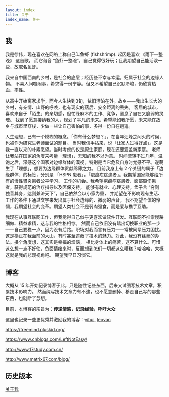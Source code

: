 ```yaml
---
layout: index
title: 关于
index_name: 关于
---
```


<style type="text/css">
.contentpanel h2 {
    color: #333;
}

</style>


## 我

我是徐伟，现在喜欢在网络上称自己叫鱼虾 (fishshrimp). 起因是喜欢 《雨下一整晚》 这首歌，
而它谐音 “鱼虾一整碗”，自己觉得很好玩；且我期望自己能活泼一些，故取名鱼虾。

我来自中国西南的乡村，是社会的底层；经历些不幸与幸运，归属于社会的边缘人物。
不喜人间喧闹事，希求得一份宁静。但又不希望自己沉默冷峻，仍欣赏热血、率性。

从高中开始离家求学，而今人生快到3旬，依旧漂泊在外。故乡——我出生长大的乡村，有亲情、山野的呼唤，也有现实的落后、安全距离的丢失。
客居的城市，喜欢来自于「陌生」的亲切感，但忙碌麻木的工作、竞争，窒息了自在又脆弱的灵魂。
找到了愿意接纳我的人，规划了平凡的未来。希望能如我所愿，未来能在故乡与城市里穿梭，少做一些让自己害怕的事，多得一份自在逍遥。

人生理想，已有一个模糊的概念。「你有什么梦想？」，在当年汪峰之问火的时候，也被作为研究生老师面试的题目。
当时我信手拈来，说「让家人过得好点」。这是我一直以来的朴素愿望。当时考虑的仅是原生家庭，现在还要涵盖新家庭。
老师让我站在国家的角度来考量「理想」，无知的我不以为意。
时间流转不过几年，温饱之后，深感这个国家对边缘群体的漠视，特别是当它危及自身时尤感不平。遂萌生了「理想」，想要为边缘群体贡献绵薄之力。
目前我身上有 2 个关键的属于「边缘群体」的标签，分别是 「HSPN 患者」，「疤痕疙瘩患者」。我期望国家能够给所有的慢性肾炎患者公平学习、
[工作](https://zhuanlan.zhihu.com/p/146252767)的机会。我希望疤痕疙瘩患者、面部毁伤患者，获得规范的治疗指导以及医保支持，
能够有就业、心理支持。孟子言 “穷则独善其身，达则兼济天下”，自己依然会以小家为重，
并期望在不影响现有生活、工作的条件下通过文字来发出属于社会边缘的、微弱的声音。
我不期望个体的怜悯，我期望社会的变革。期望人类社会不是弱肉强食，而是爱与携手互助。

我现在从事互联网工作，但我觉得自己似乎更喜欢做软件开发。互联网不推崇慢耕细做、精益求精，这与我的性格相悖。
然而自己依旧没有踏出切换职业的那一步——自己要稳一点，因为没有后路。职场对我而言有压力——常被同辈压力困扰。
这是横亘在我面前的大山，有时甚至遮蔽了技术的魅力。对此，我没有丝毫的办法。换个角度想，这其实是幸福的烦恼，
相比身体上的痛苦，这不算什么。可惜这么想一点不好使，负面情绪来时，反而想到怎们一切都这么糟糕？哈哈哈，大概这就是我的悲观视角吧。
期望我早日习惯它。

## 博客

大概从 15 年开始记录博客于此。只是随性记些东西，后来又试图写技术文章，积累技术影响力。
然而纯写技术文章力有不逮，也不愿意删掉、移走自己写的那些东西，也就断了念想。

目前，本博客的宗旨为：**传递情感，记录经验，呼吁大众**

这里也记录一些更优秀并激励我的博客：[yihui](https://yihui.org/), [leovan](https://leovan.me/cn/)


https://freemind.pluskid.org/

https://www.cnblogs.com/LeftNotEasy/

http://www.17study.com.cn/

http://www.matrix67.com/blog/

## 历史版本

[关于我](me.html)
